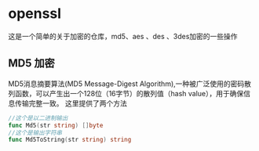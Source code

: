 # openssl
这是一个简单的关于加密的仓库，md5、aes 、des 、3des加密的一些操作

## MD5 加密
MD5消息摘要算法(MD5 Message-Digest Algorithm),一种被广泛使用的密码散列函数，可以产生出一个128位（16字节）的散列值（hash value），用于确保信息传输完整一致。
这里提供了两个方法

```go
//这个是以二进制输出
func Md5(str string) []byte 
//这个是输出字符串
func Md5ToString(str string) string 
```

